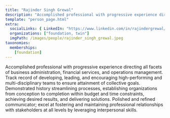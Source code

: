 ```yaml
---
title: "Rajinder Singh Grewal"
description: "Accomplished professional with progressive experience directing all...."
template: "person_page.html"
extra:
  socialLinks: { LinkedIn: "https://www.linkedin.com/in/rajindergrewal/" }
  organizations: ["foundation, twin"]
  imgPath: /images/people/rajinder_singh_grewal.jpeg
taxonomies:
  memberships:
    [foundation]
---
```


Accomplished professional with progressive experience directing all facets of business administration, financial services, and operations management. Track record of developing, leading, and encouraging high-performing and multi-disciplinary teams to ensure attainment of collective goals. Demonstrated history streamlining processes, establishing organizations from conception to completion within budget and time constraints, achieving desired results, and delivering solutions. Polished and refined communicator; excel at fostering and maintaining professional relationships with stakeholders at all levels by leveraging interpersonal skills.

